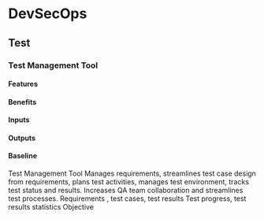 # DevSecOps

## Test

### Test Management Tool

#### Features

#### Benefits

#### Inputs

#### Outputs

#### Baseline

Test
Management
Tool
Manages requirements,
streamlines test case design
from requirements, plans
test activities, manages test
environment, tracks test
status and results.
Increases QA
team collaboration
and streamlines
test processes.
Requirements
, test cases,
test results
Test progress,
test results
statistics
Objective
